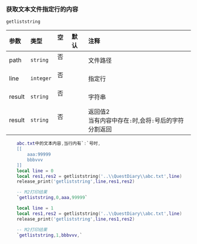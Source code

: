### 获取文本文件指定行的内容

`getliststring`

| 参数   | 类型     | 空   | 默认 | 注释     |
| :----- | :------- | :--- | :--- | :------- |
| path   | `string` | 否   |      | 文件路径 |
| line   | `integer` | 否   |      | 指定行   |
| result | `string` | 否   |      | 字符串 |
| result | `string` | 否   |      | 返回值2<br />当有内容中存在`:`时,会将`:`号后的字符分割返回 |
```lua
    abc.txt中的文本内容,当行内有`:`号时,
    [[
        aaa:99999
        bbbvvv
    ]]
    local line = 0
    local res1,res2 = getliststring('..\\QuestDiary\\abc.txt',line)
    release_print('getliststring',line,res1,res2)

    -- M2打印结果
    `getliststring,0,aaa,99999`

    local line = 1
    local res1,res2 = getliststring('..\\QuestDiary\\abc.txt',line)
    release_print('getliststring',line,res1,res2)

    -- M2打印结果
    `getliststring,1,bbbvvv,`
```

